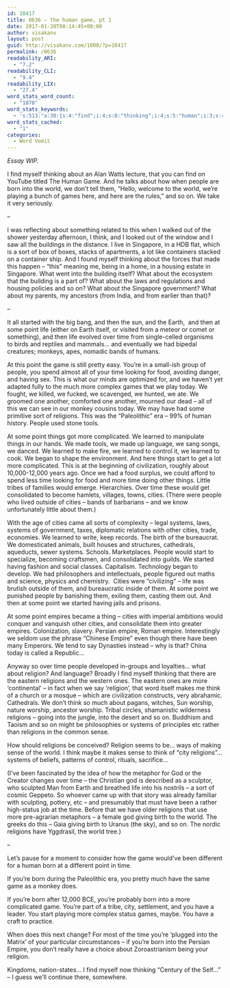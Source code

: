 ```yaml
---
id: 10417
title: 0636 – the human game, pt 1
date: 2017-01-28T08:14:45+00:00
author: visakanv
layout: post
guid: http://visakanv.com/1000/?p=10417
permalink: /0636
readability_ARI:
  - "7.2"
readability_CLI:
  - "9.4"
readability_LIX:
  - "27.4"
word_stats_word_count:
  - "1078"
word_stats_keywords:
  - 's:513:"a:30:{s:4:"find";i:4;s:8:"thinking";i:4;s:5:"human";i:3;s:4:"game";i:5;s:6:"people";i:8;s:4:"born";i:6;s:5:"world";i:5;s:5:"games";i:3;s:5:"think";i:5;s:9:"singapore";i:3;s:4:"sort";i:3;s:4:"made";i:3;s:7:"started";i:3;s:5:"earth";i:3;s:5:"point";i:7;s:4:"life";i:4;s:4:"time";i:10;s:4:"food";i:3;s:9:"religions";i:8;s:6:"things";i:4;s:11:"complicated";i:3;s:7:"learned";i:5;s:5:"start";i:3;s:6:"cities";i:7;s:7:"systems";i:5;s:5:"birth";i:3;s:6:"empire";i:4;s:8:"religion";i:3;s:7:"worship";i:3;s:5:"sense";i:3;}";'
word_stats_cached:
  - "1"
categories:
  - Word Vomit
---
```

_Essay WIP._

I find myself thinking about an Alan Watts lecture, that you can find on YouTube titled The Human Game. And he talks about how when people are born into the world, we don&#8217;t tell them, &#8220;Hello, welcome to the world, we&#8217;re playing a bunch of games here, and here are the rules,&#8221; and so on. We take it very seriously.

&#8211;

I was reflecting about something related to this when I walked out of the shower yesterday afternoon, I think, and I looked out of the window and I saw all the buildings in the distance. I live in Singapore, in a HDB flat, which is a sort of box of boxes, stacks of apartments, a lot like containers stacked on a container ship. And I found myself thinking about the forces that made this happen – &#8220;this&#8221; meaning me, being in a home, in a housing estate in Singapore. What went into the building itself? What about the ecosystem that the building is a part of? What about the laws and regulations and housing policies and so on? What about the Singapore government? What about my parents, my ancestors (from India, and from earlier than that)?

&#8211;

It all started with the big bang, and then the sun, and the Earth,  and then at some point life (either on Earth itself, or visited from a meteor or comet or something), and then life evolved over time from single-celled organisms to birds and reptiles and mammals&#8230; and eventually we had bipedal creatures; monkeys, apes, nomadic bands of humans.

At this point the game is still pretty easy. You&#8217;re in a small-ish group of people, you spend almost all of your time looking for food, avoiding danger, and having sex. This is what our minds are optimized for, and we haven&#8217;t yet adapted fully to the much more complex games that we play today. We fought, we killed, we fucked, we scavenged, we hunted, we ate. We groomed one another, comforted one another, mourned our dead – all of this we can see in our monkey cousins today. We may have had some primitive sort of religions. This was the &#8220;Paleolithic&#8221; era – 99% of human history. People used stone tools.

At some point things got more complicated. We learned to manipulate things in our hands. We made tools, we made up language, we sang songs, we danced. We learned to make fire, we learned to control it, we learned to cook. We began to shape the environment. And here things start to get a lot more complicated. This is at the beginning of civilization, roughly about 10,000-12,000 years ago. Once we had a food surplus, we could afford to spend less time looking for food and more time doing other things. Little tribes of families would emerge. Hierarchies. Over time these would get consolidated to become hamlets, villages, towns, cities. (There were people who lived outside of cities – bands of barbarians – and we know unfortunately little about them.)

With the age of cities came all sorts of complexity – legal systems, laws, systems of government, taxes, diplomatic relations with other cities, trade, economies. We learned to write, keep records. The birth of the bureaucrat. We domesticated animals, built houses and structures, cathedrals, aqueducts, sewer systems. Schools. Marketplaces. People would start to specialize, becoming craftsmen, and consolidated into guilds. We started having fashion and social classes. Capitalism. Technology began to develop. We had philosophers and intellectuals, people figured out maths and science, physics and chemistry.  Cities were &#8220;civilizing&#8221; – life was brutish outside of them, and bureaucratic inside of them. At some point we punished people by banishing them, exiling them, casting them out. And then at some point we started having jails and prisons.

At some point empires became a thing – cities with imperial ambitions would conquer and vanquish other cities, and consolidate them into greater empires. Colonization, slavery. Persian empire, Roman empire. Interestingly we seldom use the phrase &#8220;Chinese Empire&#8221; even though there have been many Emperors. We tend to say Dynasties instead – why is that? China today is called a Republic&#8230;

Anyway so over time people developed in-groups and loyalties&#8230; what about religion? And language? Broadly I find myself thinking that there are the eastern religions and the western ones. The eastern ones are more &#8216;continental&#8217; – in fact when we say &#8216;religion&#8217;, that word itself makes me think of a church or a mosque – which are civilization constructs, very abrahamic. Cathedrals. We don&#8217;t think so much about pagans, witches, Sun worship, nature worship, ancestor worship. Tribal circles, shamanistic wilderness religions – going into the jungle, into the desert and so on. Buddhism and Taoism and so on might be philosophies or systems of principles etc rather than religions in the common sense.

How should religions be conceived? Religion seems to be&#8230; ways of making sense of the world. I think maybe it makes sense to think of &#8220;city religions&#8221;&#8230; systems of beliefs, patterns of control, rituals, sacrifice&#8230;

(I&#8217;ve been fascinated by the idea of how the metaphor for God or the Creator changes over time – the Christian god is described as a sculptor, who sculpted Man from Earth and breathed life into his nostrils – a sort of cosmic Geppeto. So whoever came up with that story was already familiar with sculpting, pottery, etc – and presumably that must have been a rather high-status job at the time. Before that we have older religions that use more pre-agrarian metaphors – a female god giving birth to the world. The greeks do this – Gaia giving birth to Uranus (the sky), and so on. The nordic religions have Yggdrasil, the world tree.)

&#8211;

Let&#8217;s pause for a moment to consider how the game would&#8217;ve been different for a human born at a different point in time.

If you&#8217;re born during the Paleolithic era, you pretty much have the same game as a monkey does.

If you&#8217;re born after 12,000 BCE, you&#8217;re probably born into a more complicated game. You&#8217;re part of a tribe, city, settlement, and you have a leader. You start playing more complex status games, maybe. You have a craft to practice.

When does this next change? For most of the time you&#8217;re &#8216;plugged into the Matrix&#8217; of your particular circumstances – if you&#8217;re born into the Persian Empire, you don&#8217;t really have a choice about Zoroastrianism being your religion.

Kingdoms, nation-states&#8230; I find myself now thinking &#8220;Century of the Self&#8230;&#8221; – I guess we&#8217;ll continue there, somewhere.